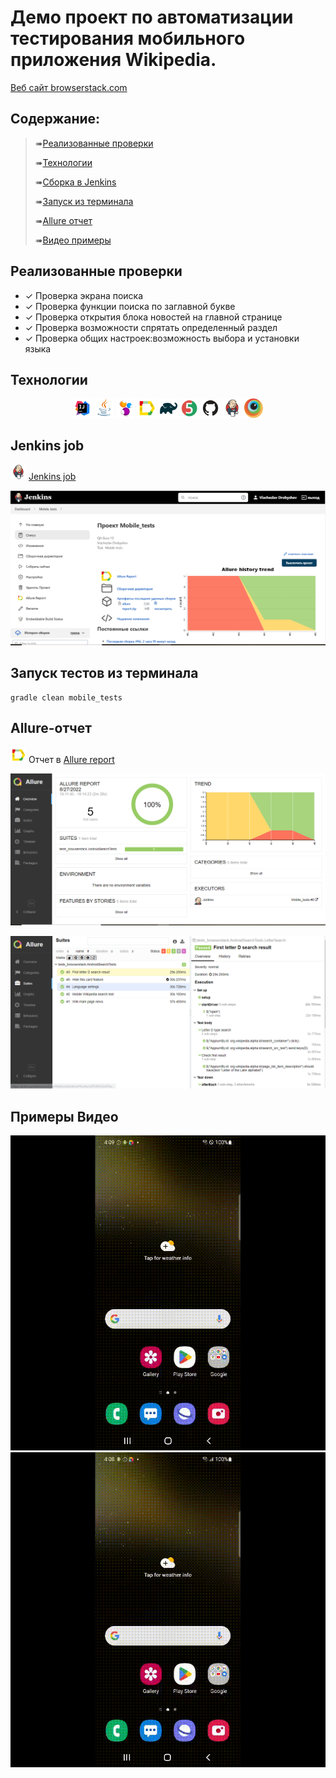 # Демо проект по автоматизации тестирования мобильного приложения Wikipedia.
<a target="_blank" href="https://www.browserstack.com/">Веб сайт browserstack.com</a>

## Содержание:

> ➠[Реализованные проверки](#boom-Реализованные-проверки)
> 
> ➠[Технологии](#classical_building-Технологии)
> 
> ➠[Сборка в Jenkins](#man_cook-Jenkins-job)
> 
> ➠[Запуск из терминала](#electron-Запуск-тестов-из-терминала)
> 
> ➠[Allure отчет](#bar_chart-Allure-отчет)
> 
> ➠[Видео примеры](#video_camera-Видео)


## Реализованные проверки

- ✓ Проверка экрана поиска
- ✓ Проверка функции поиска по заглавной букве
- ✓ Проверка открытия блока новостей на главной странице
- ✓ Проверка возможности спрятать определенный раздел 
- ✓ Проверка общих настроек:возможность выбора и установки языка

##  Технологии

<p align="center">
<img width="6%" title="Idea" src="images/logo/Idea.svg">
<img width="6%" title="Java" src="images/logo/Java.svg">
<img width="6%" title="Selenide" src="images/logo/Selenide.svg">
<img width="6%" title="Allure Report" src="images/logo/Allure.svg">
<img width="6%" title="Gradle" src="images/logo/Gradle.svg">
<img width="6%" title="JUnit5" src="images/logo/Junit5.svg">
<img width="6%" title="GitHub" src="images/logo/GitHub.svg">
<img width="6%" title="Jenkins" src="images/logo/Jenkins.svg">
<img width="6%" title="Browserstack" src="images/logo/browserstack.svg">
</p>

## Jenkins job
<img src="images/logo/Jenkins.svg" width="25" height="25"  alt="Jenkins"/></a>  <a target="_blank" href="https://jenkins.autotests.cloud/job/Mobile_tests/">Jenkins job</a>
<p align="center">
<a href="https://jenkins.autotests.cloud/job/011-maslogirl-FinalProject-Mobile/"><img src="images/screens/job.PNG" alt="Jenkins"/></a>
</p>

## Запуск тестов из терминала

```
gradle clean mobile_tests
```

## Allure-отчет
<img src="images/logo/Allure.svg" width="25" height="25"  alt="Allure"/></a> Отчет в <a target="_blank" href="https://jenkins.autotests.cloud/job/Mobile_tests/allure/">Allure report</a>
<p align="center">
<a href="https://jenkins.autotests.cloud/job/Mobile_tests/allure/#"><img src="images/screens/allure.png" alt="Jenkins"/></a>
</p>
<p align="center">
<a href="https://jenkins.autotests.cloud/job/Mobile_tests/allure/#"><img src="images/screens/allure2.png" alt="Jenkins"/></a>
</p>

##  Примеры Видео
<p align="center">
<img src="/images/gif/mob.gif" alt="video"/></a>
<img src="/images/gif/mob1.gif" alt="video"/></a>
</p>
